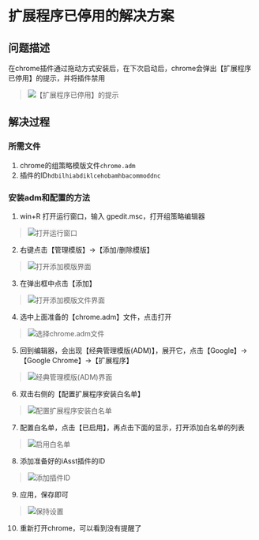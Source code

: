 # 扩展程序已停用的解决方案

## 问题描述
在chrome插件通过拖动方式安装后，在下次启动后，chrome会弹出【扩展程序已停用】的提示，并将插件禁用
> ![【扩展程序已停用】的提示](screenshots/chrome-plugin-auth/0.png)

## 解决过程

### 所需文件
1. chrome的组策略模版文件`chrome.adm`
2. 插件的ID`hdbilhiabdiklcehobamhbacommoddnc`

### 安装adm和配置的方法
1. win+R 打开运行窗口，输入 gpedit.msc，打开组策略编辑器
> ![打开运行窗口](screenshots/chrome-plugin-auth/1.png)

2. 右键点击【管理模版】->【添加/删除模版】
> ![打开添加模版界面](screenshots/chrome-plugin-auth/2.png)

3. 在弹出框中点击【添加】
> ![打开添加模版文件界面](screenshots/chrome-plugin-auth/3.png)

4. 选中上面准备的【chrome.adm】文件，点击打开
> ![选择chrome.adm文件](screenshots/chrome-plugin-auth/4.png)

5. 回到编辑器，会出现【经典管理模版(ADM)】，展开它，点击【Google】->【Google Chrome】->【扩展程序】
> ![经典管理模版(ADM)界面](screenshots/chrome-plugin-auth/5.png)

6. 双击右侧的【配置扩展程序安装白名单】
> ![配置扩展程序安装白名单](screenshots/chrome-plugin-auth/6.png)

7. 配置白名单，点击【已启用】，再点击下面的显示，打开添加白名单的列表
> ![启用白名单](screenshots/chrome-plugin-auth/7.png)
 
8. 添加准备好的iAsst插件的ID
> ![添加插件ID](screenshots/chrome-plugin-auth/8.png)

9. 应用，保存即可
> ![保持设置](screenshots/chrome-plugin-auth/9.png)

10. 重新打开chrome，可以看到没有提醒了